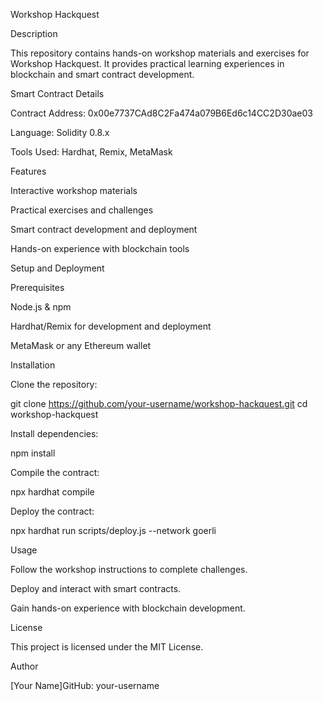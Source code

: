 Workshop Hackquest

Description

This repository contains hands-on workshop materials and exercises for Workshop Hackquest. It provides practical learning experiences in blockchain and smart contract development.

Smart Contract Details

Contract Address: 0x00e7737CAd8C2Fa474a079B6Ed6c14CC2D30ae03

Language: Solidity 0.8.x

Tools Used: Hardhat, Remix, MetaMask

Features

Interactive workshop materials

Practical exercises and challenges

Smart contract development and deployment

Hands-on experience with blockchain tools

Setup and Deployment

Prerequisites

Node.js & npm

Hardhat/Remix for development and deployment

MetaMask or any Ethereum wallet

Installation

Clone the repository:

git clone https://github.com/your-username/workshop-hackquest.git
cd workshop-hackquest

Install dependencies:

npm install

Compile the contract:

npx hardhat compile

Deploy the contract:

npx hardhat run scripts/deploy.js --network goerli

Usage

Follow the workshop instructions to complete challenges.

Deploy and interact with smart contracts.

Gain hands-on experience with blockchain development.

License

This project is licensed under the MIT License.

Author

[Your Name]GitHub: your-username

